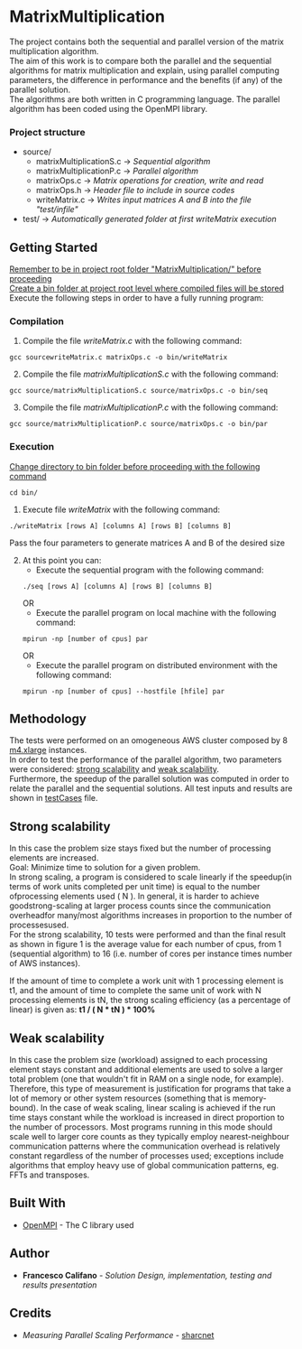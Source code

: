 # MatrixMultiplication
The project contains both the sequential and parallel version of the matrix multiplication algorithm.<br>
The aim of this work is to compare both the parallel and the sequential algorithms for matrix multiplication and explain, using parallel computing parameters, the difference in performance and the benefits (if any) of the parallel solution.<br>
The algorithms are both written in C programming language. 
The parallel algorithm has been coded using the OpenMPI library.

### Project structure
* source/
    * matrixMultiplicationS.c  -> *Sequential algorithm*
    * matrixMultiplicationP.c  -> *Parallel algorithm*
    * matrixOps.c -> *Matrix operations for creation, write and read*
    * matrixOps.h -> *Header file to include in source codes*
    * writeMatrix.c -> *Writes input matrices A and B into the file "test/infile"*
* test/ -> *Automatically generated folder at first writeMatrix execution*

## Getting Started
<ins>Remember to be in project root folder "MatrixMultiplication/" before proceeding</ins><br>
<ins>Create a bin folder at project root level where compiled files will be stored</ins><br>
Execute the following steps in order to have a fully running program:<br>

### Compilation
1. Compile the file *writeMatrix.c* with the following command:
```
gcc sourcewriteMatrix.c matrixOps.c -o bin/writeMatrix
```
2. Compile the file *matrixMultiplicationS.c* with the following command:
```
gcc source/matrixMultiplicationS.c source/matrixOps.c -o bin/seq
```
3. Compile the file *matrixMultiplicationP.c* with the following command:
```
gcc source/matrixMultiplicationP.c source/matrixOps.c -o bin/par
```
### Execution
<ins>Change directory to bin folder before proceeding with the following command<ins>
```
cd bin/
```
1. Execute file *writeMatrix* with the following command:
```
./writeMatrix [rows A] [columns A] [rows B] [columns B]
```
Pass the four parameters to generate matrices A and B of the desired size

2. At this point you can:
    * Execute the sequential program with the following command:
    ```
    ./seq [rows A] [columns A] [rows B] [columns B]
    ```
    OR
    * Execute the parallel program on local machine with the following command:
    ```
    mpirun -np [number of cpus] par
    ```
    OR
    * Execute the parallel program on distributed environment with the following command:
    ```
    mpirun -np [number of cpus] --hostfile [hfile] par
    ```


## Methodology
The tests were performed on an omogeneous AWS cluster composed by 8 [m4.xlarge](https://aws.amazon.com/ec2/instance-types/) instances.<br>
In order to test the performance of the parallel algorithm, two parameters were considered: [strong scalability](#strong-scalability) and [weak scalability](#weak-scalability).<br>
Furthermore, the speedup of the parallel solution was computed in order to relate the parallel and the sequential solutions.
All test inputs and results are shown in [testCases](testCases.txt) file.

## Strong scalability
In this case the problem size stays fixed but the number of processing elements are increased.<br>
Goal: Minimize time to solution for a given problem.<br>
In strong scaling, a program is considered to scale linearly if the speedup(in terms of work units completed per unit time) is equal to the number ofprocessing elements used ( N ). In general, it is harder to achieve goodstrong-scaling at larger process counts since the communication overheadfor many/most algorithms increases in proportion to the number of processesused.<br>
For the strong scalability, 10 tests were performed and than the final result as shown in figure 1 is the average value for each number of cpus, from 1 (sequential algorithm) to 16 (i.e. number of cores per instance times number of AWS instances).<br>

If the amount of time to complete a work unit with 1 processing element is t1, and the amount of time to complete the same unit of work with N processing elements is tN, the strong scaling efficiency (as a percentage of linear) is given as: 
**t1 / ( N * tN ) * 100%**

## Weak scalability

In this case the problem size (workload) assigned to each processing element stays constant and additional elements are used to solve a larger total problem (one that wouldn't fit in RAM on a single node, for example). Therefore, this type of measurement is justification for programs that take a lot of memory or other system resources (something that is memory-bound). In the case of weak scaling, linear scaling is achieved if the run time stays constant while the workload is increased in direct proportion to the number of processors. Most programs running in this mode should scale well to larger core counts as they typically employ nearest-neighbour communication patterns where the communication overhead is relatively constant regardless of the number of processes used; exceptions include algorithms that employ heavy use of global communication patterns, eg. FFTs and transposes. 


## Built With

* [OpenMPI](https://www.open-mpi.org) - The C library used


## Author

* **Francesco Califano** - *Solution Design, implementation, testing and results presentation*  

## Credits

* *Measuring Parallel Scaling Performance* - [sharcnet](https://www.sharcnet.ca/help/index.php/Measuring_Parallel_Scaling_Performance)